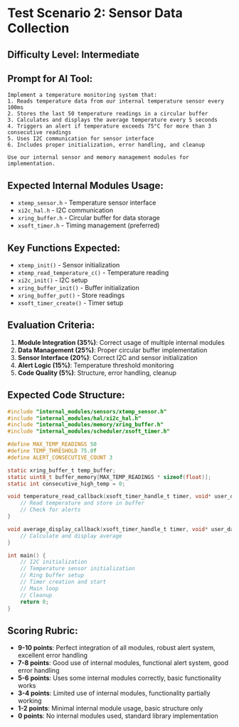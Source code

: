 # Test Scenario 2: Sensor Data Collection

## Difficulty Level: Intermediate

## Prompt for AI Tool:
```
Implement a temperature monitoring system that:
1. Reads temperature data from our internal temperature sensor every 100ms
2. Stores the last 50 temperature readings in a circular buffer
3. Calculates and displays the average temperature every 5 seconds
4. Triggers an alert if temperature exceeds 75°C for more than 3 consecutive readings
5. Uses I2C communication for sensor interface
6. Includes proper initialization, error handling, and cleanup

Use our internal sensor and memory management modules for implementation.
```

## Expected Internal Modules Usage:
- `xtemp_sensor.h` - Temperature sensor interface
- `xi2c_hal.h` - I2C communication
- `xring_buffer.h` - Circular buffer for data storage
- `xsoft_timer.h` - Timing management (preferred)

## Key Functions Expected:
- `xtemp_init()` - Sensor initialization
- `xtemp_read_temperature_c()` - Temperature reading
- `xi2c_init()` - I2C setup
- `xring_buffer_init()` - Buffer initialization
- `xring_buffer_put()` - Store readings
- `xsoft_timer_create()` - Timer setup

## Evaluation Criteria:
1. **Module Integration (35%)**: Correct usage of multiple internal modules
2. **Data Management (25%)**: Proper circular buffer implementation
3. **Sensor Interface (20%)**: Correct I2C and sensor initialization
4. **Alert Logic (15%)**: Temperature threshold monitoring
5. **Code Quality (5%)**: Structure, error handling, cleanup

## Expected Code Structure:
```c
#include "internal_modules/sensors/xtemp_sensor.h"
#include "internal_modules/hal/xi2c_hal.h"
#include "internal_modules/memory/xring_buffer.h"
#include "internal_modules/scheduler/xsoft_timer.h"

#define MAX_TEMP_READINGS 50
#define TEMP_THRESHOLD 75.0f
#define ALERT_CONSECUTIVE_COUNT 3

static xring_buffer_t temp_buffer;
static uint8_t buffer_memory[MAX_TEMP_READINGS * sizeof(float)];
static int consecutive_high_temp = 0;

void temperature_read_callback(xsoft_timer_handle_t timer, void* user_data) {
    // Read temperature and store in buffer
    // Check for alerts
}

void average_display_callback(xsoft_timer_handle_t timer, void* user_data) {
    // Calculate and display average
}

int main() {
    // I2C initialization
    // Temperature sensor initialization
    // Ring buffer setup
    // Timer creation and start
    // Main loop
    // Cleanup
    return 0;
}
```

## Scoring Rubric:
- **9-10 points**: Perfect integration of all modules, robust alert system, excellent error handling
- **7-8 points**: Good use of internal modules, functional alert system, good error handling
- **5-6 points**: Uses some internal modules correctly, basic functionality works
- **3-4 points**: Limited use of internal modules, functionality partially working
- **1-2 points**: Minimal internal module usage, basic structure only
- **0 points**: No internal modules used, standard library implementation